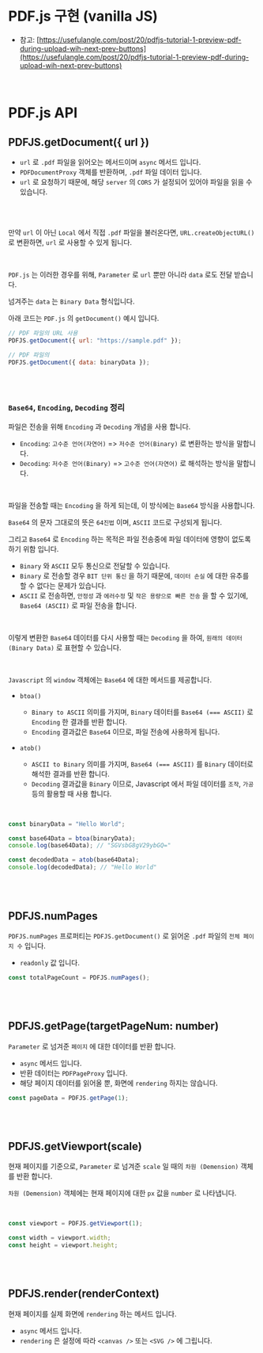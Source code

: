 # PDF.js 구현 (vanilla JS)

* 참고: [https://usefulangle.com/post/20/pdfjs-tutorial-1-preview-pdf-during-upload-wih-next-prev-buttons](https://usefulangle.com/post/20/pdfjs-tutorial-1-preview-pdf-during-upload-wih-next-prev-buttons)

<br />

# PDF.js API

## PDFJS.getDocument({ url }) 

* `url` 로 `.pdf` 파일을 읽어오는 메서드이며 `async` 메서드 입니다.
* `PDFDocumentProxy` 객체를 반환하며, `.pdf` 파일 데이터 입니다.
* `url` 로 요청하기 때문에, 해당 `server` 의 `CORS` 가 설정되어 있어야 파일을 읽을 수 있습니다.


<br /><br />


만약 `url` 이 아닌 `Local` 에서 직접 `.pdf` 파일을 불러온다면, `URL.createObjectURL()` 로 변환하면, `url` 로 사용할 수 있게 됩니다.

<br />

`PDF.js` 는 이러한 경우를 위해, `Parameter` 로 `url` 뿐만 아니라 `data` 로도 전달 받습니다.

넘겨주는 `data` 는 `Binary Data` 형식입니다.

아래 코드는 `PDF.js` 의 `getDocument()` 예시 입니다.

```javascript
// PDF 파일의 URL 사용
PDFJS.getDocument({ url: "https://sample.pdf" });

// PDF 파일의 
PDFJS.getDocument({ data: binaryData });
```


<br /><br />


### `Base64`, `Encoding`, `Decoding` 정리


파일은 전송을 위해 `Encoding` 과 `Decoding` 개념을 사용 합니다.

* `Encoding`: `고수준 언어(자연어)` => `저수준 언어(Binary)` 로 변환하는 방식을 말합니다.
* `Decoding`: `저수준 언어(Binary)` => `고수준 언어(자연어)` 로 해석하는 방식을 말합니다.

<br />

파일을 전송할 때는 `Encoding` 을 하게 되는데, 이 방식에는 `Base64` 방식을 사용합니다.

`Base64` 의 문자 그대로의 뜻은 `64진법` 이며, `ASCII` 코드로 구성되게 됩니다.

그리고 `Base64` 로 `Encoding` 하는 목적은 파일 전송중에 파일 데이터에 영향이 없도록 하기 위함 입니다.

* `Binary` 와 `ASCII` 모두 통신으로 전달할 수 있습니다.
* `Binary` 로 전송할 경우 `BIT 단위 통신` 을 하기 때문에, `데이터 손실` 에 대한 유추를 할 수 없다는 문제가 있습니다.
* `ASCII` 로 전송하면, `안정성` 과 `에러수정` 및 `작은 용량으로 빠른 전송` 을 할 수 있기에, `Base64 (ASCII)` 로 파일 전송을 합니다.

<br />

이렇게 변환한 `Base64` 데이터를 다시 사용할 때는 `Decoding` 을 하여, `원래의 데이터(Binary Data)` 로 표현할 수 있습니다.

<br />

`Javascript` 의 `window` 객체에는 `Base64` 에 대한 메서드를 제공합니다.

* `btoa()`
  * `Binary to ASCII` 의미를 가지며, `Binary` 데이터를 `Base64 (=== ASCII)` 로 `Encoding` 한 결과를 반환 합니다.
  * `Encoding` 결과값은 `Base64` 이므로, 파일 전송에 사용하게 됩니다.

* `atob()`
  * `ASCII to Binary` 의미를 가지며, `Base64 (=== ASCII)` 를 `Binary` 데이터로 해석한 결과를 반환 합니다.
  * `Decoding` 결과값을 `Binary` 이므로, Javascript 에서 파일 데이터를 `조작`, `가공` 등의 활용할 때 사용 합니다.

<br />

```javascript
const binaryData = "Hello World";

const base64Data = btoa(binaryData);
console.log(base64Data); // "SGVsbG8gV29ybGQ="

const decodedData = atob(base64Data);
console.log(decodedData); // "Hello World"
```


<br /><br />


## PDFJS.numPages

`PDFJS.numPages` 프로퍼티는 `PDFJS.getDocument()` 로 읽어온 `.pdf` 파일의 `전체 페이지 수` 입니다.

* `readonly` 값 입니다.

```javascript
const totalPageCount = PDFJS.numPages();
```


<br /><br />


## PDFJS.getPage(targetPageNum: number)

`Parameter` 로 넘겨준 `페이지` 에 대한 데이터를 반환 합니다.

* `async` 메서드 입니다.
* 반환 데이터는 `PDFPageProxy` 입니다.
* 해당 페이지 데이터를 읽어올 뿐, 화면에 `rendering` 하지는 않습니다.

```javascript
const pageData = PDFJS.getPage(1);
```


<br /><br />


## PDFJS.getViewport(scale)

현재 페이지를 기준으로, `Parameter` 로 넘겨준 `scale` 일 때의 `차원 (Demension)` 객체를 반환 합니다.

`차원 (Demension)` 객체에는 현재 페이지에 대한 `px` 값을 `number` 로 나타냅니다.

<br />

```javascript
const viewport = PDFJS.getViewport(1);

const width = viewport.width;
const height = viewport.height;
```


<br /><br />


## PDFJS.render(renderContext)

현재 페이지를 실제 화면에 `rendering` 하는 메서드 입니다.

* `async` 메서드 입니다.
* `rendering` 은 설정에 따라 `<canvas />` 또는 `<SVG />` 에 그립니다.

